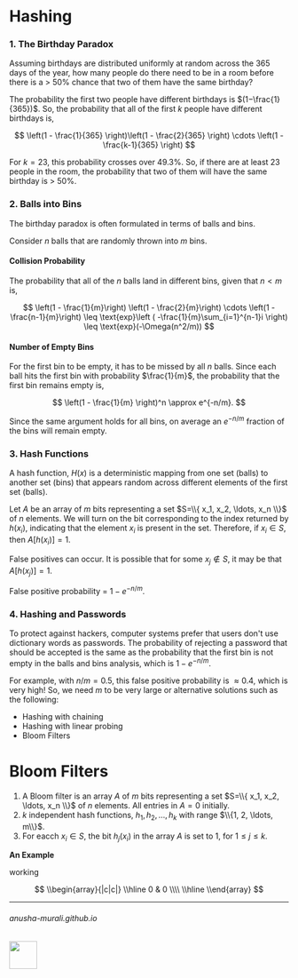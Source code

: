 # Hashing

### 1. The Birthday Paradox

Assuming birthdays are distributed uniformly at random across the 365 days of the year, how many people do there need to be in a room before there is a > 50% chance that two of them have the same birthday?

The probability the first two people have different birthdays is $(1−\frac{1}{365})$. So, the probability that all of the first $k$ people have different birthdays is,

<!--
```math
\left(1 - \frac{1}{365} \right)\left(1 - \frac{2}{365} \right) \cdots  \left(1 - \frac{k-1}{365} \right)
```
-->

$$
\left(1 - \frac{1}{365} \right)\left(1 - \frac{2}{365} \right) \cdots  \left(1 - \frac{k-1}{365} \right)
$$

For $k=23$, this probability crosses over 49.3%. So, if there are at least 23 people in the room, the probability that two of them will have the same birthday is > 50%.

### 2. Balls into Bins

The birthday paradox is often formulated in terms of balls and bins. 

Consider $n$ balls that are randomly thrown into $m$ bins. 

#### Collision Probability

The probability that all of the $n$ balls land in different bins, given that $n < m$ is,

$$
\left(1 - \frac{1}{m}\right) \left(1 - \frac{2}{m}\right) \cdots \left(1 - \frac{n-1}{m}\right) \leq \text{exp}\left ( -\frac{1}{m}\sum_{i=1}^{n-1}i \right) \leq \text{exp}(-\Omega(n^2/m))
$$

#### Number of Empty Bins

For the first bin to be empty, it has to be missed by all $n$ balls. Since each ball hits the first bin with probability $\frac{1}{m}$, the probability that the first bin remains empty is,

$$
\left(1 - \frac{1}{m} \right)^n \approx e^{-n/m}.
$$

Since the same argument holds for all bins, on average an $e^{-n/m}$ fraction of the bins will remain empty.

### 3. Hash Functions

A hash function, $H(x)$ is a deterministic mapping from one set (balls) to another set (bins) that appears random across different elements of the first set (balls).

Let $A$ be an array of $m$ bits representing a set $S=\\{ x_1, x_2, \ldots, x_n \\}$ of $n$ elements. We will turn on the bit corresponding to the index returned by $h(x_i)$, indicating that the element $x_i$ is present in the set. Therefore, if $x_i \in S$, then $A[h(x_i)] = 1$.

False positives can occur. It is possible that for some $x_j \not \in S$, it may be that $A[h(x_j)] =1$.

False positive probability = $1 - e^{-n/m}$.

### 4. Hashing and Passwords

To protect against hackers, computer systems prefer that users don't use dictionary words as passwords. The probability of rejecting a password that should be accepted is the same as the probability that the first bin is not empty in the balls and bins analysis, which is $1-e^{-n/m}$. 

For example, with $n/m = 0.5$, this false positive probability is $\approx 0.4$, which is very high! So, we need $m$ to be very large or alternative solutions such as the following:

* Hashing with chaining
* Hashing with linear probing
* Bloom Filters


# Bloom Filters

1. A Bloom filter is an array $A$ of $m$ bits representing a set $S=\\{ x_1, x_2, \ldots, x_n \\}$ of $n$ elements. All entries in $A = 0$ initially.
2. $k$ independent hash functions, $h_1, h_2, \ldots, h_k$ with range $\\{1, 2, \ldots, m\\}$.
3. For eacch $x_i \in S$, the bit $h_j(x_i)$ in the array $A$ is set to 1, for $1 \leq j \leq k$.

**An Example**


working

$$
\\begin{array}{|c|c|} \\hline
0 & 0 \\\\ \\hline
\\end{array}
$$



<!--
![111596338](https://github.com/anusha-murali/anusha-murali.github.io/assets/111596338/639243aa-2857-4595-a65a-7852762bb002)
-->

* * *
###### anusha-murali.github.io

<img src="https://github.com/anusha-murali/anusha-murali.github.io/assets/111596338/639243aa-2857-4595-a65a-7852762bb002" width="50" height="50"/>

